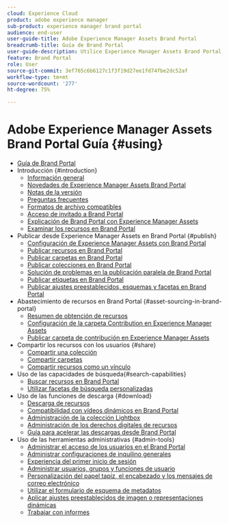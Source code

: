 ```yaml
---
cloud: Experience Cloud
product: adobe experience manager
sub-product: experience manager brand portal
audience: end-user
user-guide-title: Adobe Experience Manager Assets Brand Portal
breadcrumb-title: Guía de Brand Portal
user-guide-description: Utilice Experience Manager Assets Brand Portal para satisfacer las necesidades de marketing mediante la distribución segura de activos de productos y marcas aprobadas a agencias externas, socios, equipos internos y distribuidores para que puedan descargarlos.
feature: Brand Portal
role: User
source-git-commit: 3ef765c6b6127c1f3f19d27ee1fd74fbe2dc52af
workflow-type: tm+mt
source-wordcount: '277'
ht-degree: 75%

---
```



# Adobe Experience Manager Assets Brand Portal Guía  {#using}

+ [Guía de Brand Portal](/help/using/home.md)
+ Introducción {#introduction}
   + [Información general](/help/using/brand-portal.md)
   + [Novedades de Experience Manager Assets Brand Portal](/help/using/whats-new.md)
   + [Notas de la versión](/help/using/brand-portal-release-notes.md)
   + [Preguntas frecuentes ](/help/using/brand-portal-faqs.md)
   + [Formatos de archivo compatibles](/help/using/brand-portal-supported-formats.md)
   + [Acceso de invitado a Brand Portal](/help/using/guest-access.md)
   + [Explicación de Brand Portal con Experience Manager Assets](https://experienceleague.adobe.com/docs/experience-manager-brand-portal/using/home.html)
   + [Examinar los recursos en Brand Portal](/help/using/browse-assets-brand-portal.md)
+ Publicar desde Experience Manager Assets en Brand Portal {#publish}
   + [Configuración de Experience Manager Assets con Brand Portal](/help/using/configure-aem-assets-with-brand-portal.md)
   + [Publicar recursos en Brand Portal](https://experienceleague.adobe.com/docs/experience-manager-65/assets/brandportal/brand-portal-publish-assets.html)
   + [Publicar carpetas en Brand Portal](https://experienceleague.adobe.com/docs/experience-manager-65/assets/brandportal/brand-portal-publish-folder.html)
   + [Publicar colecciones en Brand Portal](https://experienceleague.adobe.com/docs/experience-manager-65/assets/brandportal/brand-portal-publish-collection.html)
   + [Solución de problemas en la publicación paralela de Brand Portal](/help/using/troubleshoot-parallel-publishing.md)
   + [Publicar etiquetas en Brand Portal](/help/using/brand-portal-publish-tags.md)
   + [Publicar ajustes preestablecidos, esquemas y facetas en Brand Portal](/help/using/publish-schema-search-facets-presets.md)
+ Abastecimiento de recursos en Brand Portal {#asset-sourcing-in-brand-portal}
   + [Resumen de obtención de recursos](/help/using/brand-portal-asset-sourcing.md)
   + [Configuración de la carpeta Contribution en Experience Manager Assets](/help/using/brand-portal-publish-contribution-folder-to-brand-portal.md)
   + [Publicar carpeta de contribución en Experience Manager Assets](/help/using/brand-portal-publish-contribution-folder-to-aem-assets.md)
+ Compartir los recursos con los usuarios {#share}
   + [Compartir una colección](/help/using/brand-portal-share-collection.md)
   + [Compartir carpetas](/help/using/brand-portal-sharing-folders.md)
   + [Compartir recursos como un vínculo](/help/using/brand-portal-link-share.md)
+ Uso de las capacidades de búsqueda{#search-capabilities}
   + [Buscar recursos en Brand Portal](/help/using/brand-portal-searching.md)
   + [Utilizar facetas de búsqueda personalizadas](/help/using/brand-portal-search-facets.md)
+ Uso de las funciones de descarga {#download}
   + [Descarga de recursos](/help/using/brand-portal-download-assets.md)
   + [Compatibilidad con vídeos dinámicos en Brand Portal](/help/using/dynamic-video-brand-portal.md)
   + [Administración de la colección Lightbox](/help/using/brand-portal-light-box.md)
   + [Administración de los derechos digitales de recursos](/help/using/manage-digital-rights-of-assets.md)
   + [Guía para acelerar las descargas desde Brand Portal](/help/using/accelerated-download.md)
+ Uso de las herramientas administrativas {#admin-tools}
   + [Administrar el acceso de los usuarios en el Brand Portal](/help/using/access-configurations-brand-portal.md)
   + [Administrar configuraciones de inquilino generales](/help/using/brand-portal-general-configuration.md)
   + [Experiencia del primer inicio de sesión](/help/using/brand-portal-onboarding.md)
   + [Administrar usuarios, grupos y funciones de usuario](/help/using/brand-portal-adding-users.md)
   + [Personalización del papel tapiz, el encabezado y los mensajes de correo electrónico](/help/using/brand-portal-branding.md)
   + [Utilizar el formulario de esquema de metadatos](/help/using/brand-portal-metadata-schemas.md)
   + [Aplicar ajustes preestablecidos de imagen o representaciones dinámicas](/help/using/brand-portal-image-presets.md)
   + [Trabajar con informes](/help/using/brand-portal-reports.md)

